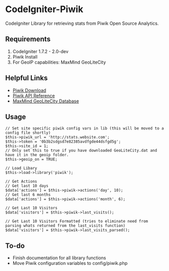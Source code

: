 CodeIgniter-Piwik
============

CodeIgniter Library for retrieving stats from Piwik Open Source Analytics.


Requirements
------------

1. CodeIgniter 1.7.2 - 2.0-dev
2. Piwik Install 
3. For GeoIP capabilities: MaxMind GeoLiteCity 

Helpful Links
-------------

- <a href="http://piwik.org/latest.zip">Piwik Download</a>
- <a href="http://dev.piwik.org/trac/wiki/API/Reference">Piwik API Reference</a>
- <a href="http://geolite.maxmind.com/download/geoip/database/GeoLiteCity.dat.gz">MaxMind GeoLiteCity Database</a>

Usage
-----
	
	// Set site specific piwik config vars in lib (this will be moved to a config file shortly)
	$this->piwik_url = 'http://stats.website.com';
    $this->token = '0b3b2sdgsd7e82385avdfgde44dsfgd5g';
    $this->site_id = 1;
	// Only set this to true if you have downloaded GeoLiteCity.dat and have it in the geoip folder.
	$this->geoip_on = TRUE;
	
	// Load Libary
	$this->load->library('piwik');

    // Get Actions
	// Get last 10 days
    $data['actions'] = $this->piwik->actions('day', 10);
	// Get last 6 months
	$data['actions'] = $this->piwik->actions('month', 6);

    // Get Last 10 Visitors
	$data['visitors'] = $this->piwik->last_visits();

    // Get Last 10 Visitors Formatted (tries to eliminate need from parsing whats returned from the last_visits function)
	$data['visitors'] = $this->piwik->last_visits_parsed();


To-do
-----

- Finish documentation for all library functions
- Move Piwik configuration variables to config/piwik.php